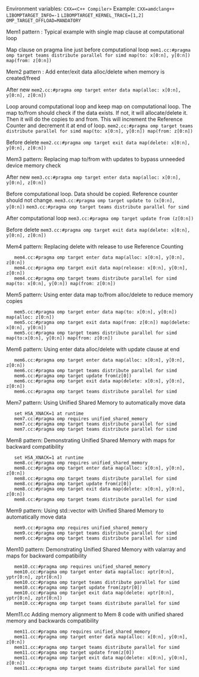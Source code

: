 Environment variables:
  `CXX=<C++ Compiler>`
      Example: `CXX=amdclang++`
  `LIBOMPTARGET_INFO=-1`
  `LIBOMPTARGET_KERNEL_TRACE=[1,2]`
  `OMP_TARGET_OFFLOAD=MANDATORY`

Mem1 pattern : Typical example with single map clause at computational loop

   Map clause on pragma line just before computational loop
   `mem1.cc:#pragma omp target teams distribute parallel for simd map(to: x[0:n], y[0:n]) map(from: z[0:n])`

Mem2 pattern : Add enter/exit data alloc/delete when memory is created/freed

   After new
   `mem2.cc:#pragma omp target enter data map(alloc: x[0:n], y[0:n], z[0:n])`

   Loop around computational loop and keep map on computational loop. The map to/from should check if the
   data exists. If not, it will allocate/delete it. Then it will do the copies to and from. This will
   increment the Reference Counter and decrement it at end of loop.
   `mem2.cc:#pragma omp target teams distribute parallel for simd map(to: x[0:n], y[0:n]) map(from: z[0:n])`

   Before delete
   `mem2.cc:#pragma omp target exit data map(delete: x[0:n], y[0:n], z[0:n])`

Mem3 pattern: Replacing map to/from with updates to bypass unneeded device memory check

   After new
   `mem3.cc:#pragma omp target enter data map(alloc: x[0:n], y[0:n], z[0:n])`

   Before computational loop. Data should be copied. Reference counter should not change.
   `mem3.cc:#pragma omp target update to (x[0:n], y[0:n])`
   `mem3.cc:#pragma omp target teams distribute parallel for simd`

   After computational loop
   `mem3.cc:#pragma omp target update from (z[0:n])`

   Before delete
   `mem3.cc:#pragma omp target exit data map(delete: x[0:n], y[0:n], z[0:n])`

Mem4 pattern: Replacing delete with release to use Reference Counting

```
   mem4.cc:#pragma omp target enter data map(alloc: x[0:n], y[0:n], z[0:n])
   mem4.cc:#pragma omp target exit data map(release: x[0:n], y[0:n], z[0:n])
   mem4.cc:#pragma omp target teams distribute parallel for simd map(to: x[0:n], y[0:n]) map(from: z[0:n])
```

Mem5 pattern: Using enter data map to/from alloc/delete to reduce memory copies

```
   mem5.cc:#pragma omp target enter data map(to: x[0:n], y[0:n]) map(alloc: z[0:n])
   mem5.cc:#pragma omp target exit data map(from: z[0:n]) map(delete: x[0:n], y[0:n])
   mem5.cc:#pragma omp target teams distribute parallel for simd map(to:x[0:n], y[0:n]) map(from: z[0:n])
```

Mem6 pattern: Using enter data alloc/delete with update clause at end

```
   mem6.cc:#pragma omp target enter data map(alloc: x[0:n], y[0:n], z[0:n])
   mem6.cc:#pragma omp target teams distribute parallel for simd
   mem6.cc:#pragma omp target update from(z[0])
   mem6.cc:#pragma omp target exit data map(delete: x[0:n], y[0:n], z[0:n])
   mem6.cc:#pragma omp target teams distribute parallel for simd
```

Mem7 pattern: Using Unified Shared Memory to automatically move data

```
   set HSA_XNACK=1 at runtime
   mem7.cc:#pragma omp requires unified_shared_memory
   mem7.cc:#pragma omp target teams distribute parallel for simd
   mem7.cc:#pragma omp target teams distribute parallel for simd
```

Mem8 pattern: Demonstrating Unified Shared Memory with maps for backward compatibility

```
   set HSA_XNACK=1 at runtime
   mem8.cc:#pragma omp requires unified_shared_memory
   mem8.cc:#pragma omp target enter data map(alloc: x[0:n], y[0:n], z[0:n])
   mem8.cc:#pragma omp target teams distribute parallel for simd
   mem8.cc:#pragma omp target update from(z[0])
   mem8.cc:#pragma omp target exit data map(delete: x[0:n], y[0:n], z[0:n])
   mem8.cc:#pragma omp target teams distribute parallel for simd
```

Mem9 pattern: Using std::vector with Unified Shared Memory to automatically move data

```
   mem9.cc:#pragma omp requires unified_shared_memory
   mem9.cc:#pragma omp target teams distribute parallel for simd
   mem9.cc:#pragma omp target teams distribute parallel for simd
```

Mem10 pattern: Demonstrating Unified Shared Memory with valarray and maps for backward compatibility

```
   mem10.cc:#pragma omp requires unified_shared_memory
   mem10.cc:#pragma omp target enter data map(alloc: xptr[0:n], yptr[0:n], zptr[0:n])
   mem10.cc:#pragma omp target teams distribute parallel for simd
   mem10.cc:#pragma omp target update from(zptr[0])
   mem10.cc:#pragma omp target exit data map(delete: xptr[0:n], yptr[0:n], zptr[0:n])
   mem10.cc:#pragma omp target teams distribute parallel for simd
```

Mem11.cc Adding memory alignment to Mem 8 code with unified shared memory and backwards compatibility

```
   mem11.cc:#pragma omp requires unified_shared_memory
   mem11.cc:#pragma omp target enter data map(alloc: x[0:n], y[0:n], z[0:n])
   mem11.cc:#pragma omp target teams distribute parallel for simd
   mem11.cc:#pragma omp target update from(z[0])
   mem11.cc:#pragma omp target exit data map(delete: x[0:n], y[0:n], z[0:n])
   mem11.cc:#pragma omp target teams distribute parallel for simd
```
